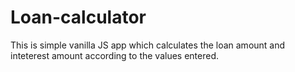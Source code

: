 # Loan-calculator
This is simple vanilla JS app which calculates the loan amount and inteterest amount according to the values entered.
